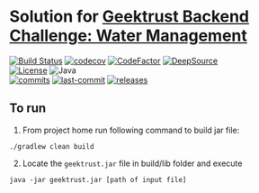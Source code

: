 # Solution for  [Geektrust Backend Challenge: Water Management](https://www.geektrust.in/coding-problem/backend/water-management)

[![Build Status](https://github.com/Vaidic/Geektust-Challenge-Water-Management/actions/workflows/gradle-build-with-coverage.yml/badge.svg)](https://github.com/Vaidic/Geektust-Challenge-Water-Management/actions/workflows/gradle-build-with-coverage.yml)
[![codecov](https://codecov.io/gh/Vaidic/Geektust-Challenge-Water-Management/branch/main/graph/badge.svg?token=JG7TPKWSQF)](https://codecov.io/gh/Vaidic/Geektust-Challenge-Water-Management)
[![CodeFactor](https://www.codefactor.io/repository/github/vaidic/Geektust-Challenge-Water-Management/badge/main)](https://www.codefactor.io/repository/github/vaidic/Geektust-Challenge-Water-Management/overview/main)
[![DeepSource](https://deepsource.io/gh/Vaidic/Geektust-Challenge-Water-Management.svg/?label=active+issues&show_trend=true&token=Dfz5PcRjXpGyTVzeQEAaW5DI)](https://deepsource.io/gh/Vaidic/Geektust-Challenge-Water-Management/?ref=repository-badge) \
[![License](https://img.shields.io/github/license/Vaidic/Geektust-Challenge-Water-Management?style=plastic)](LICENSE)
![Java](https://img.shields.io/badge/OpenJDK-11-red) \
[![commits](https://badgen.net/github/commits/vaidic/Geektust-Challenge-Water-Management/main)](https://github.com/Vaidic/Geektust-Challenge-Water-Management/commits/main)
[![last-commit](https://badgen.net/github/last-commit/vaidic/Geektust-Challenge-Water-Management/main)](https://github.com/Vaidic/Geektust-Challenge-Water-Management/commits/main)
[![releases](https://badgen.net/github/release/Vaidic/Geektust-Challenge-Water-Management)](https://github.com/Vaidic/Geektust-Challenge-Water-Management/releases)

## To run

1. From project home run following command to build jar file:

```
./gradlew clean build
```

2. Locate the `geektrust.jar` file in build/lib folder and execute

```
java -jar geektrust.jar [path of input file]
```

